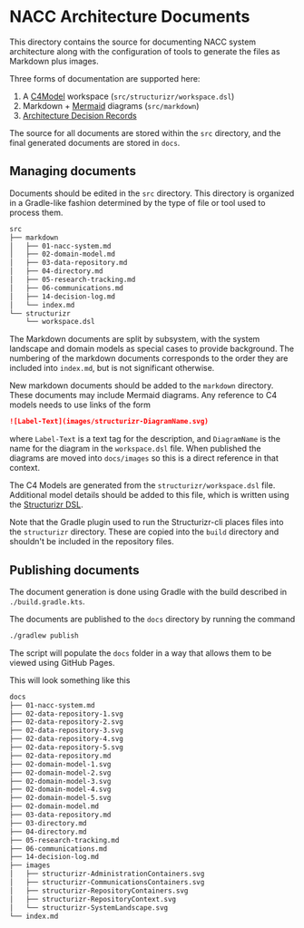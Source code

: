 # NACC Architecture Documents

This directory contains the source for documenting NACC system architecture along with the configuration of tools to generate the files as Markdown plus images.

Three forms of documentation are supported here:

1. A [C4Model](https://c4model.com) workspace (`src/structurizr/workspace.dsl`)
2. Markdown + [Mermaid](https://mermaid-js.github.io/mermaid/#/) diagrams (`src/markdown`)
3. [Architecture Decision Records](https://cognitect.com/blog/2011/11/15/documenting-architecture-decisions)

The source for all documents are stored within the `src` directory, and the final generated documents are stored in `docs`.

## Managing documents


Documents should be edited in the `src` directory.
This directory is organized in a Gradle-like fashion determined by the type of file or tool used to process them.

```bash
src
├── markdown
│   ├── 01-nacc-system.md
│   ├── 02-domain-model.md
│   ├── 03-data-repository.md
│   ├── 04-directory.md
│   ├── 05-research-tracking.md
│   ├── 06-communications.md
│   ├── 14-decision-log.md
│   └── index.md
└── structurizr
    └── workspace.dsl
```

The Markdown documents are split by subsystem, with the system landscape and domain models as special cases to provide background.
The numbering of the markdown documents corresponds to the order they are included into `index.md`, but is not significant otherwise.

New markdown documents should be added to the `markdown` directory.
These documents may include Mermaid diagrams.
Any reference to C4 models needs to use links of the form
```markdown
![Label-Text](images/structurizr-DiagramName.svg)
```
where `Label-Text` is a text tag for the description, and `DiagramName` is the name for the diagram in the `workspace.dsl` file.
When published the diagrams are moved into `docs/images` so this is a direct reference in that context.

The C4 Models are generated from the `structurizr/workspace.dsl` file.
Additional model details should be added to this file, which is written using the [Structurizr DSL](https://structurizr.com/dsl).

Note that the Gradle plugin used to run the Structurizr-cli places files into the `structurizr` directory.
These are copied into the `build` directory and shouldn't be included in the repository files.

## Publishing documents

The document generation is done using Gradle with the build described in `./build.gradle.kts`.

The documents are published to the `docs` directory by running the command

```bash
./gradlew publish
```

The script will populate the `docs` folder in a way that allows them to be viewed using GitHub Pages.

This will look something like this

```bash
docs
├── 01-nacc-system.md
├── 02-data-repository-1.svg
├── 02-data-repository-2.svg
├── 02-data-repository-3.svg
├── 02-data-repository-4.svg
├── 02-data-repository-5.svg
├── 02-data-repository.md
├── 02-domain-model-1.svg
├── 02-domain-model-2.svg
├── 02-domain-model-3.svg
├── 02-domain-model-4.svg
├── 02-domain-model-5.svg
├── 02-domain-model.md
├── 03-data-repository.md
├── 03-directory.md
├── 04-directory.md
├── 05-research-tracking.md
├── 06-communications.md
├── 14-decision-log.md
├── images
│   ├── structurizr-AdministrationContainers.svg
│   ├── structurizr-CommunicationsContainers.svg
│   ├── structurizr-RepositoryContainers.svg
│   ├── structurizr-RepositoryContext.svg
│   └── structurizr-SystemLandscape.svg
└── index.md
```


